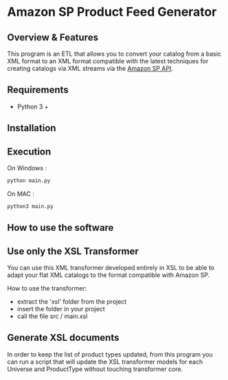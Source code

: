 # Amazon SP Product Feed Generator


## Overview & Features
This program is an ETL that allows you to convert your catalog from a basic XML format to an XML format compatible with the latest techniques for creating catalogs via XML streams via the [Amazon SP API](https://images-na.ssl-images-amazon.com/images/G/01/rainier/help/XML_Documentation_Intl.pdf).


## Requirements 

- Python 3 +


## Installation




## Execution

On Windows : 
```sh
python main.py
```


On MAC : 
```sh
python3 main.py
```


## How to use the software

## Use only the XSL Transformer

You can use this XML transformer developed entirely in XSL to be able to adapt your flat XML catalogs to the format compatible with Amazon SP.

How to use the transformer:
  - extract the 'xsl' folder from the project
  - insert the folder in your project
  - call the file src / main.xsl

## Generate XSL documents

In order to keep the list of product types updated, from this program you can run a script that will update the XSL transformer models for each Universe and ProductType without touching transformer core.




